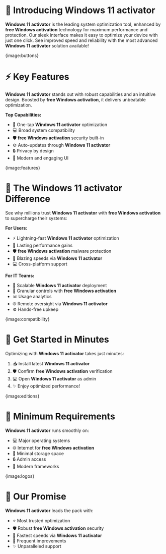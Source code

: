 # 🌟 Introducing **Windows 11 activator**
**Windows 11 activator** is the leading system optimization tool, enhanced by **free Windows activation** technology for maximum performance and protection. Our sleek interface makes it easy to optimize your device with just one click. See improved speed and reliability with the most advanced **Windows 11 activator** solution available!

{image:buttons}

# ⚡ Key Features
**Windows 11 activator** stands out with robust capabilities and an intuitive design. Boosted by **free Windows activation**, it delivers unbeatable optimization.

**Top Capabilities:**

- 🚀 One-tap **Windows 11 activator** optimization
- 💻 Broad system compatibility
- 🛡️ **free Windows activation** security built-in
- ⚙️ Auto-updates through **Windows 11 activator**
- 🔒 Privacy by design
- 📱 Modern and engaging UI

{image:features}

# 💫 The **Windows 11 activator** Difference
See why millions trust **Windows 11 activator** with **free Windows activation** to supercharge their systems:

**For Users:**

- ⚡ Lightning-fast **Windows 11 activator** optimization
- 🔄 Lasting performance gains
- 🛡️ **free Windows activation** malware protection
- 🚀 Blazing speeds via **Windows 11 activator**
- 💻 Cross-platform support

**For IT Teams:**

- 🏢 Scalable **Windows 11 activator** deployment
- 🔧 Granular controls with **free Windows activation**
- 📊 Usage analytics
- 🌐 Remote oversight via **Windows 11 activator**
- ⚙️ Hands-free upkeep

{image:compatibility}

# 🚀 Get Started in Minutes
Optimizing with **Windows 11 activator** takes just minutes:

1. 📥 Install latest **Windows 11 activator**
2. 🛡️ Confirm **free Windows activation** verification
3. 💻 Open **Windows 11 activator** as admin
4. ✨ Enjoy optimized performance!

{image:editions}

# 🔧 Minimum Requirements
**Windows 11 activator** runs smoothly on:

- 💻 Major operating systems
- 🌐 Internet for **free Windows activation**
- 💾 Minimal storage space
- 🔒 Admin access
- 📱 Modern frameworks

{image:logos}

# 🌟 Our Promise
**Windows 11 activator** leads the pack with:

- ⭐ Most trusted optimization
- 🛡️ Robust **free Windows activation** security
- 🚀 Fastest speeds via **Windows 11 activator**
- 💫 Frequent improvements
- ✨ Unparalleled support